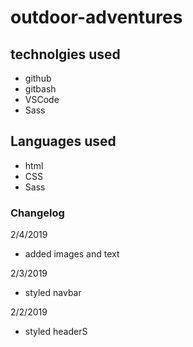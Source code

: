 # outdoor-adventures

## technolgies used

- github
- gitbash
- VSCode
- Sass

## Languages used

- html
- CSS
- Sass

### Changelog

2/4/2019

- added images and text

2/3/2019

- styled navbar

2/2/2019

- styled headerS
